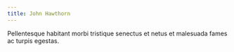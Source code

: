 ```yaml
---
title: John Hawthorn
---
```


Pellentesque habitant morbi tristique senectus et netus et malesuada fames ac turpis egestas.
